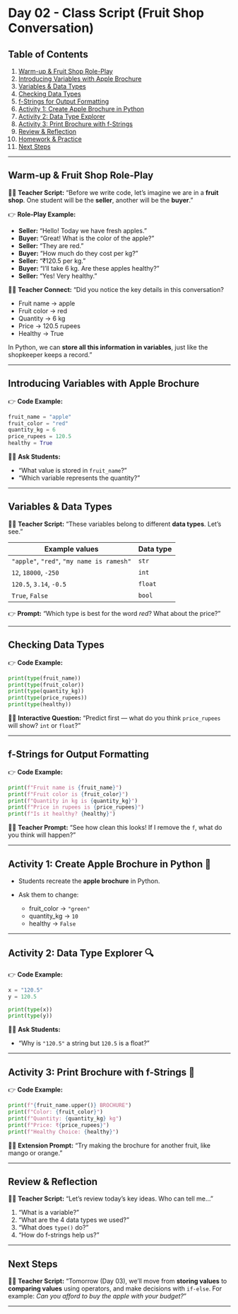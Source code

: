 # **Day 02 - Class Script (Fruit Shop Conversation)**

## Table of Contents

1. [Warm-up & Fruit Shop Role-Play](#warm-up--fruit-shop-role-play)
2. [Introducing Variables with Apple Brochure](#introducing-variables-with-apple-brochure)
3. [Variables & Data Types](#variables--data-types)
4. [Checking Data Types](#checking-data-types)
5. [f-Strings for Output Formatting](#f-strings-for-output-formatting)
6. [Activity 1: Create Apple Brochure in Python](#activity-1-create-apple-brochure-in-python)
7. [Activity 2: Data Type Explorer](#activity-2-data-type-explorer)
8. [Activity 3: Print Brochure with f-Strings](#activity-3-print-brochure-with-f-strings)
9. [Review & Reflection](#review--reflection)
10. [Homework & Practice](#homework--practice)
11. [Next Steps](#next-steps)

---

## Warm-up & Fruit Shop Role-Play

👩‍🏫 **Teacher Script:**
“Before we write code, let’s imagine we are in a **fruit shop**. One student will be the **seller**, another will be the **buyer**.”

👉 **Role-Play Example:**

* **Seller:** “Hello! Today we have fresh apples.”
* **Buyer:** “Great! What is the color of the apple?”
* **Seller:** “They are red.”
* **Buyer:** “How much do they cost per kg?”
* **Seller:** “₹120.5 per kg.”
* **Buyer:** “I’ll take 6 kg. Are these apples healthy?”
* **Seller:** “Yes! Very healthy.”

👩‍🏫 **Teacher Connect:**
“Did you notice the key details in this conversation?

* Fruit name → apple
* Fruit color → red
* Quantity → 6 kg
* Price → 120.5 rupees
* Healthy → True

In Python, we can **store all this information in variables**, just like the shopkeeper keeps a record.”

---

## Introducing Variables with Apple Brochure

👉 **Code Example:**

```python
fruit_name = "apple"
fruit_color = "red"
quantity_kg = 6
price_rupees = 120.5
healthy = True
```

👩‍🏫 **Ask Students:**

* “What value is stored in `fruit_name`?”
* “Which variable represents the quantity?”

---

## Variables & Data Types

👩‍🏫 **Teacher Script:**
“These variables belong to different **data types**. Let’s see.”

| Example values                            | Data type |
| ----------------------------------------- | --------- |
| `"apple"`, `"red"`, `"my name is ramesh"` | `str`     |
| `12`, `18000`, `-250`                     | `int`     |
| `120.5`, `3.14`, `-0.5`                   | `float`   |
| `True`, `False`                           | `bool`    |

👉 **Prompt:** “Which type is best for the word *red*? What about the price?”

---

## Checking Data Types

👉 **Code Example:**

```python
print(type(fruit_name))
print(type(fruit_color))
print(type(quantity_kg))
print(type(price_rupees))
print(type(healthy))
```

👩‍🏫 **Interactive Question:** “Predict first — what do you think `price_rupees` will show? `int` or `float`?”

---

## f-Strings for Output Formatting

👉 **Code Example:**

```python
print(f"Fruit name is {fruit_name}")
print(f"Fruit color is {fruit_color}")
print(f"Quantity in kg is {quantity_kg}")
print(f"Price in rupees is {price_rupees}")
print(f"Is it healthy? {healthy}")
```

👩‍🏫 **Teacher Prompt:**
“See how clean this looks! If I remove the `f`, what do you think will happen?”

---

## Activity 1: Create Apple Brochure in Python 🍎

* Students recreate the **apple brochure** in Python.
* Ask them to change:

  * fruit\_color → `"green"`
  * quantity\_kg → `10`
  * healthy → `False`

---

## Activity 2: Data Type Explorer 🔍

👉 **Code Example:**

```python
x = "120.5"
y = 120.5

print(type(x))
print(type(y))
```

👩‍🏫 **Ask Students:**

* “Why is `"120.5"` a string but `120.5` is a float?”

---

## Activity 3: Print Brochure with f-Strings 📝

👉 **Code Example:**

```python
print(f"{fruit_name.upper()} BROCHURE")
print(f"Color: {fruit_color}")
print(f"Quantity: {quantity_kg} kg")
print(f"Price: ₹{price_rupees}")
print(f"Healthy Choice: {healthy}")
```

👩‍🏫 **Extension Prompt:**
“Try making the brochure for another fruit, like mango or orange.”

---

## Review & Reflection

👩‍🏫 **Teacher Script:**
“Let’s review today’s key ideas. Who can tell me…”

1. “What is a variable?”
2. “What are the 4 data types we used?”
3. “What does `type()` do?”
4. “How do f-strings help us?”

---



## Next Steps

👩‍🏫 **Teacher Script:**
“Tomorrow (Day 03), we’ll move from **storing values** to **comparing values** using operators, and make decisions with `if-else`. For example: *Can you afford to buy the apple with your budget?*”

---
